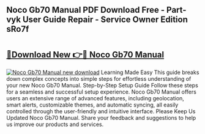 ## Noco Gb70 Manual PDF Download Free - Part-vyk User Guide Repair - Service Owner Edition sRo7f

# <h2><a href="http://cf11022.oget.top/?id=Noco+Gb70+Manual">🔗Download New 👉🔴 Noco Gb70 Manual</a></h2>

[![Noco Gb70 Manual new download](https://i.imgur.com/5g1atiW.png)](http://cf11022.oget.top/?id=Noco+Gb70+Manual)
Learning Made Easy This guide breaks down complex concepts into simple steps for effortless understanding of your new Noco Gb70 Manual. Step-by-Step Setup Guide Follow these steps for a seamless and successful setup experience. Noco Gb70 Manual offers users an extensive range of advanced features, including geolocation, smart alerts, customizable themes, and automatic syncing, all easily controlled through the user-friendly and intuitive interface. Please Keep Us Updated Noco Gb70 Manual. Share your feedback and suggestions to help us improve our products and services.

